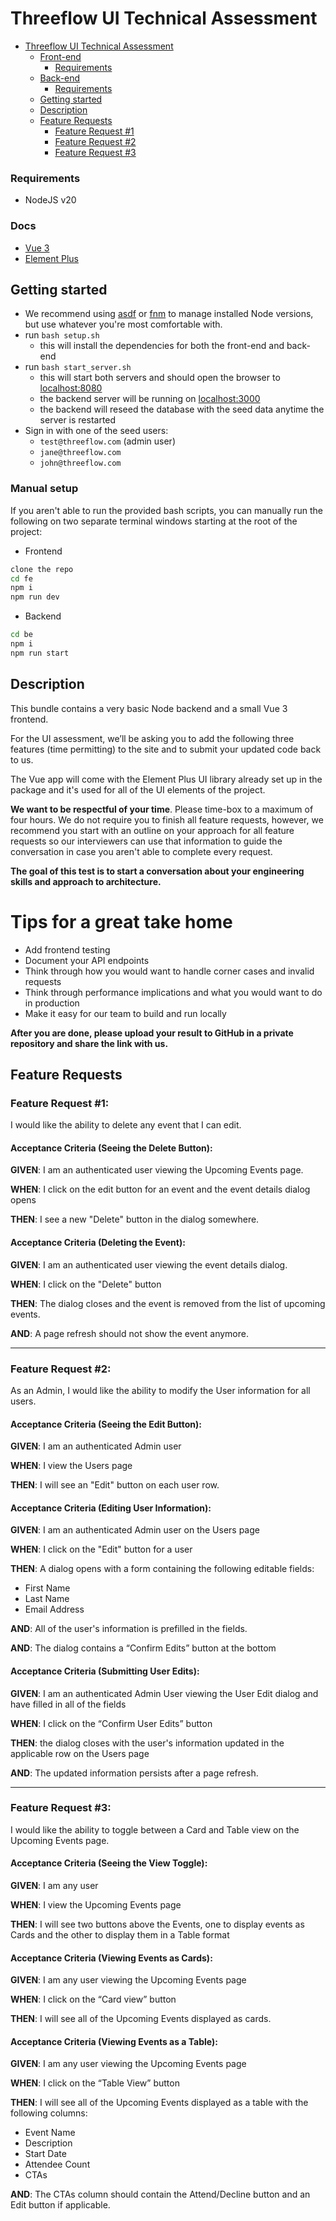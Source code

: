 # Threeflow UI Technical Assessment

- [Threeflow UI Technical Assessment](#threeflow-ui-technical-assessment)
  - [Front-end](#front-end)
    - [Requirements](#requirements)
  - [Back-end](#back-end)
    - [Requirements](#requirements-1)
  - [Getting started](#getting-started)
  - [Description](#description)
  - [Feature Requests](#feature-requests)
    - [Feature Request #1](#feature-request-1)
    - [Feature Request #2](#feature-request-2)
    - [Feature Request #3](#feature-request-3)

### Requirements
- NodeJS v20

### Docs
- [Vue 3](https://v3.vuejs.org/guide/introduction.html)
- [Element Plus](https://element-plus.org/#/en-US)

## Getting started
- We recommend using [asdf](https://asdf-vm.com/) or [fnm](https://github.com/Schniz/fnm) to manage installed Node versions, but use whatever you're most comfortable with.
- run `bash setup.sh`
  - this will install the dependencies for both the front-end and back-end
- run `bash start_server.sh`
  - this will start both servers and should open the browser to [localhost:8080](http://localhost:8080)
  - the backend server will be running on [localhost:3000](http://localhost:3000)
  - the backend will reseed the database with the seed data anytime the server is restarted
- Sign in with one of the seed users:
  - `test@threeflow.com` (admin user)
  - `jane@threeflow.com` 
  - `john@threeflow.com`

### Manual setup
If you aren't able to run the provided bash scripts, you can manually run the following on two separate terminal windows starting at the root of the project:
- Frontend
```bash
clone the repo
cd fe
npm i
npm run dev
```
- Backend
```bash
cd be
npm i
npm run start
```


## Description

This bundle contains a very basic Node backend and a small Vue 3 frontend. 

For the UI assessment, we’ll be asking you to add the following three features (time permitting) to the site and to submit your updated code back to us. 

The Vue app will come with the Element Plus UI library already set up in the package and it's used for all of the UI elements of the project.

**We want to be respectful of your time**. Please time-box to a maximum of four hours. We do not require you to finish all feature requests, however, we recommend you start with an outline on your approach for all feature requests so our interviewers can use that information to guide the conversation in case you aren't able to complete every request.

**The goal of this test is to start a conversation about your engineering skills and approach to architecture.**

# Tips for a great take home

  - Add frontend testing
  - Document your API endpoints
  - Think through how you would want to handle corner cases and invalid requests
  - Think through performance implications and what you would want to do in
production
  - Make it easy for our team to build and run locally

**After you are done, please upload your result to GitHub in a private repository and share the link with us.**

## Feature Requests

### Feature Request #1:
I would like the ability to delete any event that I can edit.

#### Acceptance Criteria (Seeing the Delete Button):
**GIVEN**:
I am an authenticated user viewing the Upcoming Events page.

**WHEN**:
I click on the edit button for an event and the event details dialog opens

**THEN**:
I see a new "Delete" button in the dialog somewhere.

#### Acceptance Criteria (Deleting the Event):
**GIVEN**:
I am an authenticated user viewing the event details dialog.

**WHEN**:
I click on the "Delete" button

**THEN**:
The dialog closes and the event is removed from the list of upcoming events.

**AND**:
A page refresh should not show the event anymore.

---

### Feature Request #2:
As an Admin, I would like the ability to modify the User information for all users.

#### Acceptance Criteria (Seeing the Edit Button):

**GIVEN**: 
I am an authenticated Admin user

**WHEN**: 
I view the Users page

**THEN**: 
I will see an "Edit" button on each user row.

#### Acceptance Criteria (Editing User Information):

**GIVEN**:
I am an authenticated Admin user on the Users page

**WHEN**:
I click on the "Edit" button for a user

**THEN**:
A dialog opens with a form containing the following editable fields:
- First Name
- Last Name
- Email Address

**AND**:
All of the user's information is prefilled in the fields.

**AND**: 
The dialog contains a “Confirm Edits” button at the bottom

#### Acceptance Criteria (Submitting User Edits):

**GIVEN**: 
I am an authenticated Admin User viewing the User Edit dialog and have filled in all of the fields

**WHEN**: 
I click on the “Confirm User Edits” button

**THEN**: 
the dialog closes with the user's information updated in the applicable row on the Users page

**AND**: 
The updated information persists after a page refresh.

---
 
### Feature Request #3:

I would like the ability to toggle between a Card and Table view on the Upcoming Events page.

#### Acceptance Criteria (Seeing the View Toggle):
**GIVEN**:
I am any user

**WHEN**:
I view the Upcoming Events page

**THEN**:
I will see two buttons above the Events, one to display events as Cards and the other to display them in a Table format

#### Acceptance Criteria (Viewing Events as Cards):
**GIVEN**:
I am any user viewing the Upcoming Events page

**WHEN**:
I click on the “Card view” button

**THEN**:
I will see all of the Upcoming Events displayed as cards.

#### Acceptance Criteria (Viewing Events as a Table):
**GIVEN**: 
I am any user viewing the Upcoming Events page

**WHEN**: 
I click on the “Table View” button

**THEN**:
I will see all of the Upcoming Events displayed as a table with the following columns:
- Event Name
- Description
- Start Date
- Attendee Count
- CTAs

**AND**:
The CTAs column should contain the Attend/Decline button and an Edit button if applicable.